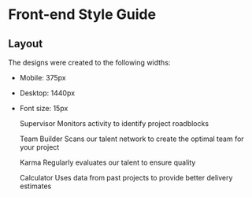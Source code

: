 # Front-end Style Guide

## Layout

The designs were created to the following widths:

- Mobile: 375px
- Desktop: 1440px

- Font size: 15px






  Supervisor
  Monitors activity to identify project roadblocks

  Team Builder
  Scans our talent network to create the optimal team for your project

  Karma
  Regularly evaluates our talent to ensure quality

  Calculator
  Uses data from past projects to provide better delivery estimates
